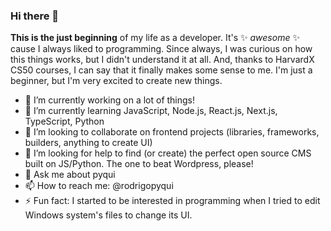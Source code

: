 ### Hi there 👋

**This is the just beginning** of my life as a developer. It's ✨ _awesome_ ✨ cause I always liked to programming. Since always, I was curious on how this things works, but I didn't understand it at all. And, thanks to HarvardX CS50 courses, I can say that it finally makes some sense to me. I'm just a beginner, but I'm very excited to create new things.

- 🔭 I’m currently working on a lot of things!
- 🌱 I’m currently learning JavaScript, Node.js, React.js, Next.js, TypeScript, Python
- 👯 I’m looking to collaborate on frontend projects (libraries, frameworks, builders, anything to create UI)
- 🤔 I’m looking for help to find (or create) the perfect open source CMS built on JS/Python. The one to beat Wordpress, please!
- 💬 Ask me about pyqui
- 📫 How to reach me: @rodrigopyqui
- ⚡ Fun fact: I started to be interested in programming when I tried to edit Windows system's files to change its UI.
